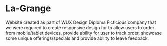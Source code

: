 # La-Grange
Website created as part of WUX Design Diploma
Ficticious company that we were required to create responsive design for to allow users to order from mobile/tablet devices, provide ability for user to track order, 
showcase some unique offerings/specials and provide ability to leave feedback.
